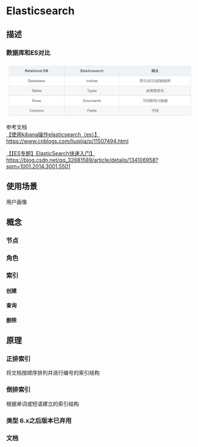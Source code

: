 # Elasticsearch

## 描述

### 数据库和ES对比
![数据库和ES对比](elasticsearch.assests/image1.png)

参考文档\
[【使用kibana操作elasticsearch（es）】](https://www.cnblogs.com/liuqijia/p/11507494.html)<https://www.cnblogs.com/liuqijia/p/11507494.html>

[【【ES专题】ElasticSearch快速入门】](https://blog.csdn.net/qq_32681589/article/details/134106958?spm=1001.2014.3001.5501)<https://blog.csdn.net/qq_32681589/article/details/134106958?spm=1001.2014.3001.5501>


## 使用场景
用户画像

## 概念
### 节点
### 角色
### 索引
#### 创建
#### 查询
#### 删除

## 原理
### 正排索引
将文档按顺序排列并进行编号的索引结构

### 倒排索引
根据单词或短语建立的索引结构

### 类型 6.x之后版本已弃用
### 文档

